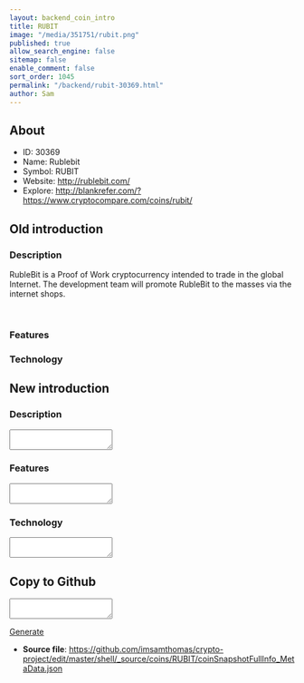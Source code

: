 ```yaml
---
layout: backend_coin_intro
title: RUBIT
image: "/media/351751/rubit.png"
published: true
allow_search_engine: false
sitemap: false
enable_comment: false
sort_order: 1045
permalink: "/backend/rubit-30369.html"
author: Sam
---
```


## About

- ID: 30369
- Name: Rublebit
- Symbol: RUBIT
- Website: http://rublebit.com/
- Explore: http://blankrefer.com/?https://www.cryptocompare.com/coins/rubit/


## Old introduction

### Description

<p>RubleBit is a Proof of Work cryptocurrency intended to trade in the global Internet. The development team will promote RubleBit to the masses via the internet shops.</p><p> </p>

### Features


### Technology




## New introduction


### Description
<textarea id="meta_description" name="description"></textarea>

### Features
<textarea id="meta_features" name="features"></textarea>

### Technology
<textarea id="meta_technology" name="technology"></textarea>


## Copy to Github

<textarea id="coinsnapshotfullinfo_metadata"></textarea>

<a href="#gen" onclick="generateMetaDatJson()">Generate</a>

- **Source file**: <a href="https://github.com/imsamthomas/crypto-project/edit/master/shell/_source/coins/RUBIT/coinSnapshotFullInfo_MetaData.json">https://github.com/imsamthomas/crypto-project/edit/master/shell/_source/coins/RUBIT/coinSnapshotFullInfo_MetaData.json</a>

